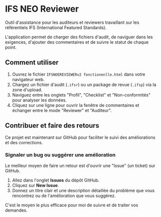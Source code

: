 # IFS NEO Reviewer

Outil d'assistance pour les auditeurs et reviewers travaillant sur les référentiels IFS (International Featured Standards).

L'application permet de charger des fichiers d'audit, de naviguer dans les exigences, d'ajouter des commentaires et de suivre le statut de chaque point.

## Comment utiliser

1.  Ouvrez le fichier `IFSNOEREVIEWERv2 fonctionenlle.html` dans votre navigateur web.
2.  Chargez un fichier d'audit (`.ifsr`) ou un package de revue (`.ifsp`) via la zone d'upload.
3.  Naviguez entre les onglets "Profil", "Checklist" et "Non-conformités" pour analyser les données.
4.  Cliquez sur une ligne pour ouvrir la fenêtre de commentaires et échanger entre le mode "Reviewer" et "Auditeur".

## Contribuer et faire des retours

Ce projet est maintenant sur GitHub pour faciliter le suivi des améliorations et des corrections.

### Signaler un bug ou suggérer une amélioration

Le meilleur moyen de faire un retour est d'ouvrir une "Issue" (un ticket) sur GitHub.

1.  Allez dans l'onglet **Issues** du dépôt GitHub.
2.  Cliquez sur **New Issue**.
3.  Donnez un titre clair et une description détaillée du problème que vous rencontrez ou de l'amélioration que vous suggérez.

C'est le moyen le plus efficace pour moi de suivre et de traiter vos demandes.
